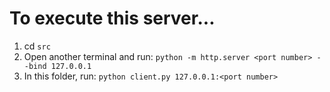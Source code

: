 # To execute this server...

1. cd `src`
2. Open another terminal and run: `python -m http.server <port number> --bind 127.0.0.1`
3. In this folder, run: `python client.py 127.0.0.1:<port number>`